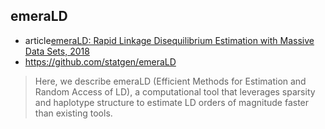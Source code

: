 ## emeraLD

- article[emeraLD: Rapid Linkage Disequilibrium Estimation with Massive Data Sets, 2018](https://www.biorxiv.org/content/early/2018/04/15/301366)
- https://github.com/statgen/emeraLD

>  Here, we describe emeraLD (Efficient Methods for Estimation and Random Access of LD), a computational tool that leverages sparsity and haplotype
structure to estimate LD orders of magnitude faster than existing tools.

